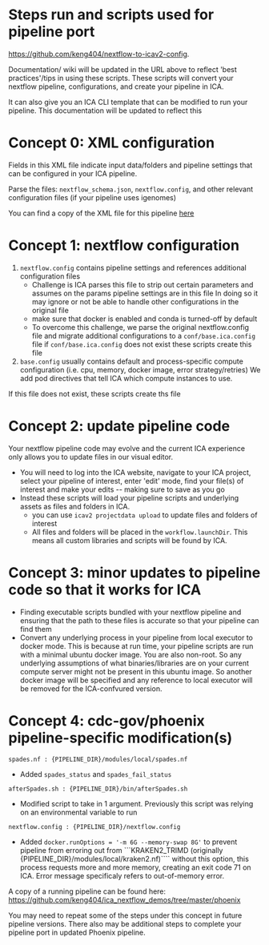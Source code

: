 # Steps run and scripts used for pipeline port
https://github.com/keng404/nextflow-to-icav2-config.

Documentation/ wiki will be updated in the URL above to reflect 'best practices'/tips in using these scripts.
These scripts will convert your nextflow pipeline, configurations, and create your pipeline in ICA.

It can also give you an ICA CLI template that can be modified to run your pipeline. This documentation will be updated to reflect this

# Concept 0: XML configuration
Fields in this XML file indicate input data/folders and pipeline settings that can be configured in your ICA pipeline.

Parse the files: ```nextflow_schema.json```, ```nextflow.config```, and other relevant configuration files (if your pipeline uses igenomes)

You can find a copy of the XML file for this pipeline [here](https://github.com/keng404/ica_nextflow_demos/blob/master/phoenix/phoenix.pipeline.xml)


# Concept 1: nextflow configuration

1) ```nextflow.config```
contains pipeline settings and references additional configuration files
	- Challenge is ICA parses this file to strip out certain parameters and assumes on the params pipeline settings are in this file
	In doing so it may ignore or not be able to handle other configurations in the original file
	- make sure that docker is enabled and conda is turned-off by default
	- To overcome this challenge, we parse the original nextflow.config file and migrate additional configurations to a ```conf/base.ica.config``` file
	if ```conf/base.ica.config``` does not exist these scripts create this file
2) ```base.config```
usually contains default and process-specific compute configuration (i.e. cpu, memory, docker image, error strategy/retries)
We add pod directives that tell ICA which compute instances to use.

If this file does not exist, these scripts create ths file

# Concept 2: update pipeline code

Your nextflow pipeline code may evolve and the current ICA experience only allows you to update files in our visual editor.
  - You will need to log into the ICA website, navigate to your ICA project, select your pipeline of interest, enter 'edit' mode, find your file(s) of interest and make your edits -- making sure to save as you go
  - Instead these scripts will load your pipeline scripts and underlying assets as files and folders in ICA.
	   - you can use `icav2 projectdata upload` to update files and folders of interest
	- All files and folders will be placed in the `workflow.launchDir`. This means all custom libraries and scripts will be found by ICA.


# Concept 3: minor updates to pipeline code so that it works for ICA

- Finding executable scripts bundled with your nextflow pipeline and ensuring that the path to these files is accurate so that your pipeline can find them
- Convert any underlying process in your pipeline from local executor to docker mode. This is because at run time, your pipeline scripts are run with a minimal ubuntu docker image. You are also non-root. So any underlying assumptions of what binaries/libraries are on your current compute server might not be present in this ubuntu image. So another docker image will be specified and any reference to local executor will be removed for the ICA-confvured version.

# Concept 4: cdc-gov/phoenix pipeline-specific modification(s)

```spades.nf : {PIPELINE_DIR}/modules/local/spades.nf```
  - Added ```spades_status``` and ```spades_fail_status```

```afterSpades.sh : {PIPELINE_DIR}/bin/afterSpades.sh```
  - Modified script to take in 1 argument. Previously this script was relying on an environmental variable to run

```nextflow.config : {PIPELINE_DIR}/nextflow.config```
  - Added ```docker.runOptions = '-m 6G --memory-swap 8G'``` to prevent pipeline from erroring out from ```KRAKEN2_TRIMD (originally {PIPELINE_DIR}/modules/local/kraken2.nf)````
without this option, this process requests more and more memory, creating an exit code 71 on ICA. Error message specificaly refers to out-of-memory error.

A copy of a running pipeline can be found here:
https://github.com/keng404/ica_nextflow_demos/tree/master/phoenix

You may need to repeat some of the steps under this concept in future pipeline versions. 
There also may be additional steps to complete your pipeline port in updated Phoenix pipeline.
